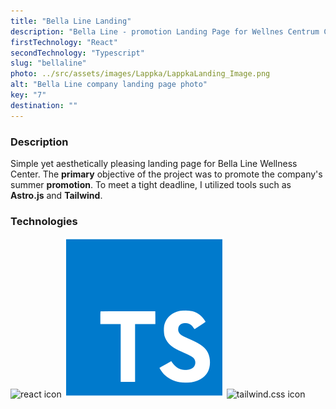 ```yaml
---
title: "Bella Line Landing"
description: "Bella Line - promotion Landing Page for Wellnes Centrum Company"
firstTechnology: "React"
secondTechnology: "Typescript"
slug: "bellaline"
photo: ../src/assets/images/Lappka/LappkaLanding_Image.png
alt: "Bella Line company landing page photo"
key: "7"
destination: ""
---
```


<h3>Description</h3>

<p>
Simple yet aesthetically pleasing landing page for Bella Line Wellness Center. The <strong>primary</strong> objective of the project was to promote the company's summer <strong>promotion</strong>. To meet a tight deadline, I utilized tools such as <strong>Astro.js</strong> and <strong>Tailwind</strong>.
</p>

<h3 id="technologies">Technologies</h3>

<div id="technologiesWrapper">
   <path d="M0 19.5103C0 19.5103 3.99947 17.5552 8.01012 17.5552L11.034 8.16461C11.1472 7.71047 11.4778 7.40185 11.8509 7.40185C12.2241 7.40185 12.5547 7.71047 12.6679 8.16461L15.6918 17.5552C20.4418 17.5552 23.7019 19.5103 23.7019 19.5103C23.7019 19.5103 16.9085 0.939907 16.8952 0.902648C16.7002 0.353607 16.3711 0 15.9273 0H7.77531C7.33154 0 7.01567 0.353607 6.80741 0.902648C6.79274 0.939204 0 19.5103 0 19.5103Z" fill="white" data-darkreader-inline-fill="" style="--darkreader-inline-fill: #e8e6e3;"></path>
   <img src="https://camo.githubusercontent.com/2f885630384e3fc392a88ee5494abdb46a1229d57853d6fdb7d0c0becaf27acb/68747470733a2f2f706174726f6372656174696f6e732e636f6d2f6173736574732f72656163742e737667" alt="react icon" class="technologiesIcon">
   <img src="https://raw.githubusercontent.com/devicons/devicon/master/icons/typescript/typescript-original.svg" alt="typescript icon" class="technologiesIcon">
   <img src="https://www.vectorlogo.zone/logos/tailwindcss/tailwindcss-icon.svg" alt="tailwind.css icon" class="technologiesIcon">
</div>
